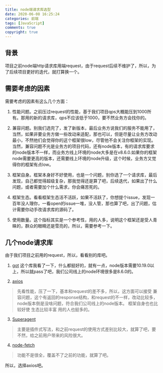 ```yaml
---
title: node端请求库选型
date: 2020-06-08 16:25:24
categories: 前端
tags: [JavaScript]
comments: true
copyright: true
---
```


## 背景
项目之前node端http请求库用端request，由于request后续不维护了，所以，为了后续项目更好的迭代，就打算换一个。<!--more-->

## 需要考虑的因素
需要考虑的因素有这么几个方面：
1. 性能问题。之前压过request的性能，基于我们项目qps大概能压到1000所有。那用的新的请求库，qps不应该低于1000，要不然业务方会找你的。

2. 兼容问题。别我们选完了，发了新版本，最后业务方说我们的服务不能用了，当然，如果非要业务方做一些改动来适配，那也可以，但是尽量让业务方改动最小，不然他们会觉得你的这个框架很low，尽管他不会关注你框架的实现。当然，兼容问题不光是业务方的项目代码，还有node版本，有的请求库要求的node版本不一样，而业务方线上环境的node大多是在v8.6.0.如果你的框架node需要更高的版本，还需要线上环境的node升级，这个时候，业务方又觉得你的框架有点low。

3. 框架自身。框架本身好不好使用，也是一个问题，别你选了一个请求库，最后发现，自己都觉得超级复杂，那我觉得还是算了吧，后续迭代，如果出了什么问题，或者需要加个什么需求，你会痛苦死的。

4. 框架生态。看看框架生态活不活跃，如果不活跃了，你想提个issue，发现一百年没人理你，一看open的issue一堆，没人管，那也算了吧，出了问题，估计需要你动手改请求库的源码了。

5. 使用数量。这个指标其实是一个参考性，用的人多，说明这个框架还是受人青睐的，群众的眼睛还是雪亮的，所以，需要参考一下。

## 几个node请求库

由于我们项目之前用的request，所以，看看别的库吧。

1. [got](https://github.com/sindresorhus/got#readme)
这个库我看了一下，什么都挺好的，就有一点，node版本需要10.19.0以上，所以就pass了吧，我们公司线上的node环境很多是8.6.0的。

2. [axios](https://github.com/axios/axios)
> 先看性能，压了一下，基本和request的差不多，所以，这方面可以接受
> 兼容问题，这个有返回的response结构，和request的不一样，改动比较多，node版本倒是没啥问题，符合我们公司线上的node版本。
> 框架自身也也比较好使
> 生态比较丰富
> 用的人也挺多的。

3. [Superagent](https://github.com/visionmedia/superagent)
> 主要是插件式写法，和之前request的使用方式差别比较大，就算了吧，要不然，给之前用户带来的风险很大。

4. [node-fetch](https://github.com/node-fetch/node-fetch#options)
> 功能不是很全，覆盖不了之前的功能，就算了吧。

所以，选择axios吧。
